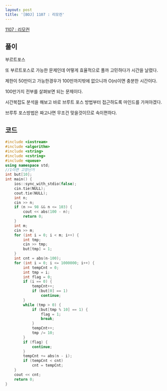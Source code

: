 ```yaml
---
layout: post
title: '[BOJ] 1107 : 리모컨'
---
```


[1107 : 리모컨](https://www.acmicpc.net/problem/1107)

## 풀이

부르트포스

또 부르트포스로 가능한 문제인데 어떻게 효율적으로 풀까 고민하다가 시간을 날렸다.

제한이 50만이고 가능한경우가 100만까지밖에 없으니까 O(n)이면 충분한 시간이다.

100만가지 전부를 살펴보면 되는 문제이다.

시간복잡도 분석을 해보고 바로 브루트 포스 방법부터 접근하도록 마인드를 가져야겠다.

브루투 포스방법은 짜고나면 무조건 맞을것이므로 속이편하다. 

## 코드

```cpp
#include <iostream>
#include <algorithm>
#include <string>
#include <cstring>
#include <queue>
using namespace std;
//1이면 고장난거
int but[10];
int main() {
    ios::sync_with_stdio(false);
    cin.tie(NULL);
    cout.tie(NULL);
    int n;
    cin >> n;
    if (n >= 98 && n <= 103) {
        cout << abs(100 - n);
        return 0;
    }
    int m;
    cin >> m;
    for (int i = 0; i < m; i++) {
        int tmp;
        cin >> tmp;
        but[tmp] = 1;
    }
    int cnt = abs(n-100);
    for (int i = 0; i <= 1000000; i++) {
        int tempCnt = 0;
        int tmp = i;
        int flag = 0;
        if (i == 0) {
            tempCnt++;
            if (but[0] == 1)
                continue;
        }
        while (tmp > 0) {
            if (but[tmp % 10] == 1) {
                flag = 1;
                break;
            }
            tempCnt++;
            tmp /= 10;
        }
        if (flag) {
            continue;
        }
        tempCnt += abs(n - i);
        if (tempCnt < cnt)
            cnt = tempCnt;
    }
    cout << cnt;
    return 0;
}
```
